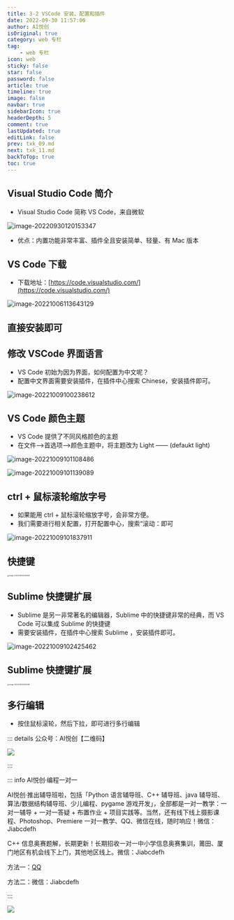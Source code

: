 ```yaml
---
title: 3-2 VSCode 安装、配置和插件
date: 2022-09-30 11:57:06
author: AI悦创
isOriginal: true
category: web 专栏
tag:
    - web 专栏
icon: web
sticky: false
star: false
password: false
article: true
timeline: true
image: false
navbar: true
sidebarIcon: true
headerDepth: 5
comment: true
lastUpdated: true
editLink: false
prev: txk_09.md
next: txk_11.md
backToTop: true
toc: true
---
```


## Visual Studio Code 简介

- Visual Studio Code 简称 VS Code，来自微软

![image-20220930120153347](./txk_10.assets/image-20220930120153347.png)

- 优点：内置功能非常丰富、插件全且安装简单、轻量、有 Mac 版本



## VS Code 下载

- 下载地址：[https://code.visualstudio.com/](https://code.visualstudio.com/)

![image-20221006113643129](./txk_10.assets/image-20221006113643129.png)

## 直接安装即可

## 修改 VSCode 界面语言

- VS Code 初始为因为界面，如何配置为中文呢？
- 配置中文界面需要安装插件，在插件中心搜索 Chinese，安装插件即可。

![image-20221009100238612](./txk_10.assets/image-20221009100238612.png)



## VS Code 颜色主题

- VS Code 提供了不同风格颜色的主题
- 在文件—>首选项—>颜色主题中，将主题改为 Light —— (defaukt light)

![image-20221009101108486](./txk_10.assets/image-20221009101108486.png)

![image-20221009101139089](./txk_10.assets/image-20221009101139089.png)

## ctrl + 鼠标滚轮缩放字号

- 如果能用 ctrl + 鼠标滚轮缩放字号，会非常方便。
- 我们需要进行相关配置，打开配置中心，搜索“滚动：即可

![image-20221009101837911](./txk_10.assets/image-20221009101837911.png)

## 快捷键

<img src="./txk_10.assets/image-20221009102029268.png" alt="image-20221009102029268" style="zoom:25%;" />

## Sublime 快捷键扩展

- Sublime 是另一非常著名的编辑器，Sublime 中的快捷键非常的经典，而 VS Code 可以集成 Sublime 的快捷键
- 需要安装插件，在插件中心搜索 Sublime ，安装插件即可。

![image-20221009102425462](./txk_10.assets/image-20221009102425462.png)



## Sublime 快捷键扩展

<img src="./txk_10.assets/image-20221009102534099.png" alt="image-20221009102534099" style="zoom:25%;" />

## 多行编辑

- 按住鼠标滚轮，然后下拉，即可进行多行编辑

::: details 公众号：AI悦创【二维码】

![](/gzh.jpg)

:::

::: info AI悦创·编程一对一

AI悦创·推出辅导班啦，包括「Python 语言辅导班、C++ 辅导班、java 辅导班、算法/数据结构辅导班、少儿编程、pygame 游戏开发」，全部都是一对一教学：一对一辅导 + 一对一答疑 + 布置作业 + 项目实践等。当然，还有线下线上摄影课程、Photoshop、Premiere 一对一教学、QQ、微信在线，随时响应！微信：Jiabcdefh

C++ 信息奥赛题解，长期更新！长期招收一对一中小学信息奥赛集训，莆田、厦门地区有机会线下上门，其他地区线上。微信：Jiabcdefh

方法一：[QQ](http://wpa.qq.com/msgrd?v=3&uin=1432803776&site=qq&menu=yes)

方法二：微信：Jiabcdefh

:::

![](/zsxq.jpg)









